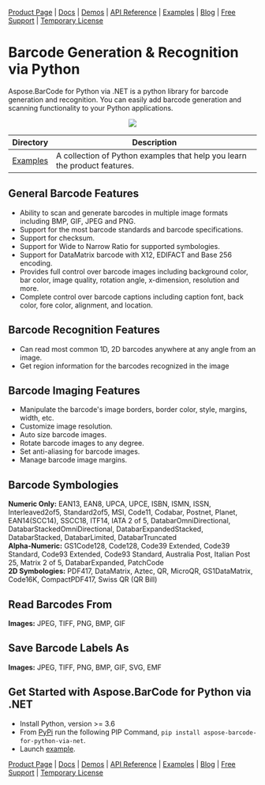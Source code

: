 [Product Page](https://products.aspose.com/barcode/python-net/) | [Docs](https://docs.aspose.com/barcode/python-net/) | [Demos](https://products.aspose.app/barcode/family) | [API Reference](https://docs.aspose.com/barcode/python-net/api-reference/) | [Examples](https://github.com/aspose-barcode/Aspose.BarCode-for-Python-via-.NET/tree/master/src/examples) | [Blog](https://blog.aspose.com/category/barcode/) | [Free Support](https://forum.aspose.com/c/barcode/13) | [Temporary License](https://purchase.aspose.com/temporary-license)

# Barcode Generation & Recognition via Python

Aspose.BarCode for Python via .NET is a python library for barcode generation and recognition. You can easily add barcode generation and scanning functionality to your Python applications.

<p align="center">
    <a title="Download complete Aspose.BarCode for Python via .NET source code" href="https://github.com/aspose-barcode/Aspose.BarCode-for-Python-via-.NET/archive/master.zip">
    <img src="https://raw.github.com/AsposeExamples/java-examples-dashboard/master/images/downloadZip-Button-Large.png" />  </a>
</p>

Directory | Description
--------- | -----------
[Examples](src/examples) | A collection of Python examples that help you learn the product features.

## General Barcode Features

- Ability to scan and generate barcodes in multiple image formats including BMP, GIF, JPEG and PNG. 
- Support for the most barcode standards and barcode specifications.
- Support for checksum.
- Support for Wide to Narrow Ratio for supported symbologies.
- Support for DataMatrix barcode with X12, EDIFACT and Base 256 encoding.
- Provides full control over barcode images including background color, bar color, image quality, rotation angle, x-dimension, resolution and more.  
- Complete control over barcode captions including caption font, back color, fore color, alignment, and location.


## Barcode Recognition Features

- Can read most common 1D, 2D barcodes anywhere at any angle from an image.
- Get region information for the barcodes recognized in the image

## Barcode Imaging Features

- Manipulate the barcode's image borders, border color, style, margins, width, etc.
- Customize image resolution.
- Auto size barcode images.
- Rotate barcode images to any degree.
- Set anti-aliasing for barcode images.
- Manage barcode image margins.

## Barcode Symbologies

**Numeric Only:** EAN13, EAN8, UPCA, UPCE, ISBN, ISMN, ISSN, Interleaved2of5, Standard2of5, MSI, Code11, Codabar, Postnet, Planet, EAN14(SCC14), SSCC18, ITF14, IATA 2 of 5, DatabarOmniDirectional, DatabarStackedOmniDirectional, DatabarExpandedStacked, DatabarStacked, DatabarLimited, DatabarTruncated\
**Alpha-Numeric:** GS1Code128, Code128, Code39 Extended, Code39 Standard, Code93 Extended, Code93 Standard, Australia Post, Italian Post 25, Matrix 2 of 5, DatabarExpanded, PatchCode\
**2D Symbologies:** PDF417, DataMatrix, Aztec, QR, MicroQR, GS1DataMatrix, Code16K, CompactPDF417, Swiss QR (QR Bill)

## Read Barcodes From

**Images:** JPEG, TIFF, PNG, BMP, GIF

## Save Barcode Labels As

**Images:** JPEG, TIFF, PNG, BMP, GIF, SVG, EMF

## Get Started with Aspose.BarCode for Python via .NET

- Install Python, version >= 3.6
- From [PyPi](https://pypi.org/project/aspose-barcode-for-python-via-net/) run the following PIP Command, `pip install aspose-barcode-for-python-via-net`.
- Launch [example](https://github.com/aspose-barcode/Aspose.BarCode-for-Python-via-.NET/tree/master/src/examples).

[Product Page](https://products.aspose.com/barcode/python-net/) | [Docs](https://docs.aspose.com/barcode/python-net/) | [Demos](https://products.aspose.app/barcode/family) | [API Reference](https://docs.aspose.com/barcode/python-net/api-reference/) | [Examples](https://github.com/aspose-barcode/Aspose.BarCode-for-Python-via-.NET/tree/master/src/examples) | [Blog](https://blog.aspose.com/category/barcode/) | [Free Support](https://forum.aspose.com/c/barcode/13) | [Temporary License](https://purchase.aspose.com/temporary-license)
